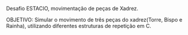 Desafio ESTACIO, movimentação de peças de Xadrez.

OBJETIVO:
Simular o movimento de três peças do xadrez(Torre, Bispo e Rainha), utilizando diferentes estruturas de repetição em C.
